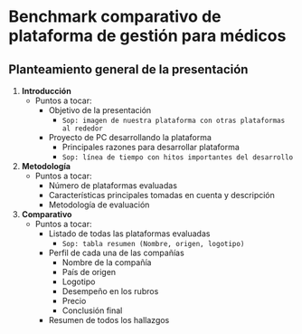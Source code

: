 # Benchmark comparativo de plataforma de gestión para médicos

## Planteamiento general de la presentación
1. **Introducción**
    - Puntos a tocar:
        - Objetivo de la presentación
            - `Sop: imagen de nuestra plataforma con otras plataformas al rededor`
        - Proyecto de PC desarrollando la plataforma
            - Principales razones para desarrollar plataforma
            - `Sop: línea de tiempo con hitos importantes del desarrollo`
1. **Metodología**
    - Puntos a tocar:
        - Número de plataformas evaluadas
        - Características principales tomadas en cuenta y descripción
        - Metodología de evaluación
1. **Comparativo**
    - Puntos a tocar:
        - Listado de todas las plataformas evaluadas
            - `Sop: tabla resumen (Nombre, origen, logotipo)`
        - Perfil de cada una de las compañías
            - Nombre de la compañía
            - País de origen
            - Logotipo
            - Desempeño en los rubros
            - Precio
            - Conclusión final
        - Resumen de todos los hallazgos

